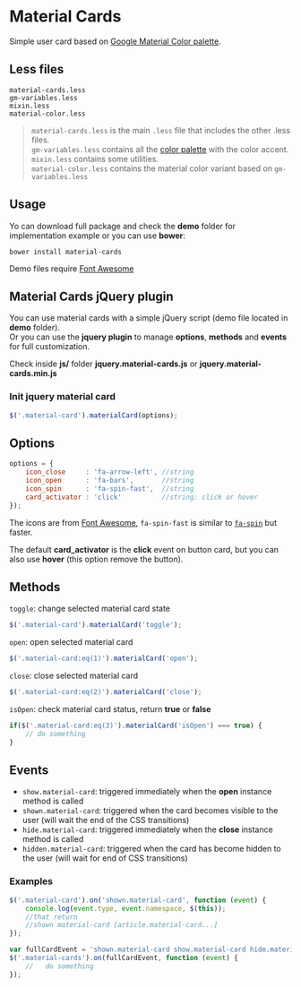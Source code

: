 Material Cards
==============
Simple user card based on [Google Material Color palette](https://www.google.com/design/spec/style/color.html#color-color-palette).

Less files
----------
    material-cards.less
    gm-variables.less
    mixin.less
    material-color.less
 
> `material-cards.less` is the main `.less` file that includes the other .less files.  
> `gm-variables.less` contains all the [color palette](https://www.google.com/design/spec/style/color.html#color-color-palette) with the color accent.  
> `mixin.less` contains some utilities.  
> `material-color.less` contains the material color variant based on `gm-variables.less`

Usage
---------
Yo can download full package and check the **demo** folder for implementation example or you can use **bower**:

    bower install material-cards
    
Demo files require [Font Awesome](http://fortawesome.github.io/Font-Awesome/)

Material Cards jQuery plugin
------------------------------------
You can use material cards with a simple jQuery script (demo file located in **demo** folder).  
Or you can use the **jquery plugin** to manage **options**, **methods** and **events** for full customization.

Check inside **js/** folder **jquery.material-cards.js** or **jquery.material-cards.min.js**

### Init jquery material card

```javascript
$('.material-card').materialCard(options);
```

Options
----------

```javascript
options = {
    icon_close	   : 'fa-arrow-left', //string
    icon_open	   : 'fa-bars',       //string
    icon_spin	   : 'fa-spin-fast',  //string
    card_activator : 'click'          //string: click or hover
});
```

The icons are from [Font Awesome](http://fortawesome.github.io/Font-Awesome/), `fa-spin-fast` is similar to [`fa-spin`](http://fortawesome.github.io/Font-Awesome/examples/#animated) but faster.  

The default **card_activator** is the **click** event on button card, but you can also use **hover** (this option remove the button).

Methods
-----------

`toggle`: change selected material card state

```javascript
$('.material-card').materialCard('toggle');
```
    
`open`: open selected material card

```javascript
$('.material-card:eq(1)').materialCard('open');
```

`close`: close selected material card

```javascript
$('.material-card:eq(2)').materialCard('close');
```
   
`isOpen`: check material card status, return **true** or **false**

```javascript
if($('.material-card:eq(3)').materialCard('isOpen') === true) {
	// do something
}
```

Events
---------
* `show.material-card`: triggered immediately when the **open** instance method is called
* `shown.material-card`: triggered when the card becomes visible to the user (will wait the end of the CSS transitions)
* `hide.material-card`: triggered immediately when the **close** instance method is called
* `hidden.material-card`: triggered when the card has become hidden to the user (will wait for end of CSS transitions)

### Examples

```javascript
$('.material-card').on('shown.material-card', function (event) {
    console.log(event.type, event.namespace, $(this));
    //that return
    //shown material-card [article.material-card...]
});
```

```javascript
var fullCardEvent = 'shown.material-card show.material-card hide.material-cards hidden.material-cards';
$('.material-cards').on(fullCardEvent, function (event) {
	//   do something
});
```
